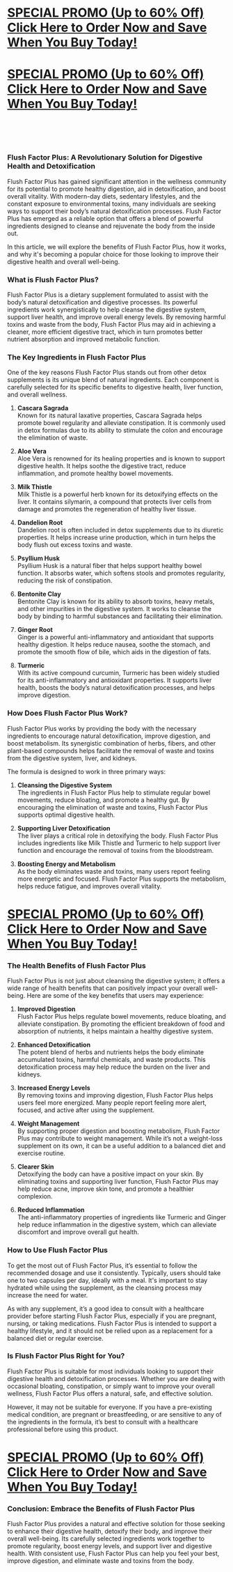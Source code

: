 <h1><a href="https://getdeals24x7.com/order-FlushN">SPECIAL PROMO (Up to 60% Off) Click Here to Order Now and Save When You Buy Today!</a></h1>
<h1><a href="https://getdeals24x7.com/order-FlushN">SPECIAL PROMO (Up to 60% Off) Click Here to Order Now and Save When You Buy Today!</a></h1>
<h1>&nbsp;</h1>
<h3>Flush Factor Plus: A Revolutionary Solution for Digestive Health and Detoxification</h3>
<p>Flush Factor Plus has gained significant attention in the wellness community for its potential to promote healthy digestion, aid in detoxification, and boost overall vitality. With modern-day diets, sedentary lifestyles, and the constant exposure to environmental toxins, many individuals are seeking ways to support their body&rsquo;s natural detoxification processes. Flush Factor Plus has emerged as a reliable option that offers a blend of powerful ingredients designed to cleanse and rejuvenate the body from the inside out.</p>
<p>In this article, we will explore the benefits of Flush Factor Plus, how it works, and why it's becoming a popular choice for those looking to improve their digestive health and overall well-being.</p>
<h3>What is Flush Factor Plus?</h3>
<p>Flush Factor Plus is a dietary supplement formulated to assist with the body&rsquo;s natural detoxification and digestive processes. Its powerful ingredients work synergistically to help cleanse the digestive system, support liver health, and improve overall energy levels. By removing harmful toxins and waste from the body, Flush Factor Plus may aid in achieving a cleaner, more efficient digestive tract, which in turn promotes better nutrient absorption and improved metabolic function.</p>
<h3>The Key Ingredients in Flush Factor Plus</h3>
<p>One of the key reasons Flush Factor Plus stands out from other detox supplements is its unique blend of natural ingredients. Each component is carefully selected for its specific benefits to digestive health, liver function, and overall wellness.</p>
<ol>
<li>
<p><strong>Cascara Sagrada</strong><br />Known for its natural laxative properties, Cascara Sagrada helps promote bowel regularity and alleviate constipation. It is commonly used in detox formulas due to its ability to stimulate the colon and encourage the elimination of waste.</p>
</li>
<li>
<p><strong>Aloe Vera</strong><br />Aloe Vera is renowned for its healing properties and is known to support digestive health. It helps soothe the digestive tract, reduce inflammation, and promote healthy bowel movements.</p>
</li>
<li>
<p><strong>Milk Thistle</strong><br />Milk Thistle is a powerful herb known for its detoxifying effects on the liver. It contains silymarin, a compound that protects liver cells from damage and promotes the regeneration of healthy liver tissue.</p>
</li>
<li>
<p><strong>Dandelion Root</strong><br />Dandelion root is often included in detox supplements due to its diuretic properties. It helps increase urine production, which in turn helps the body flush out excess toxins and waste.</p>
</li>
<li>
<p><strong>Psyllium Husk</strong><br />Psyllium Husk is a natural fiber that helps support healthy bowel function. It absorbs water, which softens stools and promotes regularity, reducing the risk of constipation.</p>
</li>
<li>
<p><strong>Bentonite Clay</strong><br />Bentonite Clay is known for its ability to absorb toxins, heavy metals, and other impurities in the digestive system. It works to cleanse the body by binding to harmful substances and facilitating their elimination.</p>
</li>
<li>
<p><strong>Ginger Root</strong><br />Ginger is a powerful anti-inflammatory and antioxidant that supports healthy digestion. It helps reduce nausea, soothe the stomach, and promote the smooth flow of bile, which aids in the digestion of fats.</p>
</li>
<li>
<p><strong>Turmeric</strong><br />With its active compound curcumin, Turmeric has been widely studied for its anti-inflammatory and antioxidant properties. It supports liver health, boosts the body&rsquo;s natural detoxification processes, and helps improve digestion.</p>
</li>
</ol>
<h3>How Does Flush Factor Plus Work?</h3>
<p>Flush Factor Plus works by providing the body with the necessary ingredients to encourage natural detoxification, improve digestion, and boost metabolism. Its synergistic combination of herbs, fibers, and other plant-based compounds helps facilitate the removal of waste and toxins from the digestive system, liver, and kidneys.</p>
<p>The formula is designed to work in three primary ways:</p>
<ol>
<li>
<p><strong>Cleansing the Digestive System</strong><br />The ingredients in Flush Factor Plus help to stimulate regular bowel movements, reduce bloating, and promote a healthy gut. By encouraging the elimination of waste and toxins, Flush Factor Plus supports optimal digestive health.</p>
</li>
<li>
<p><strong>Supporting Liver Detoxification</strong><br />The liver plays a critical role in detoxifying the body. Flush Factor Plus includes ingredients like Milk Thistle and Turmeric to help support liver function and encourage the removal of toxins from the bloodstream.</p>
</li>
<li>
<p><strong>Boosting Energy and Metabolism</strong><br />As the body eliminates waste and toxins, many users report feeling more energetic and focused. Flush Factor Plus supports the metabolism, helps reduce fatigue, and improves overall vitality.</p>
</li>
</ol>
<h1><a href="https://getdeals24x7.com/order-FlushN">SPECIAL PROMO (Up to 60% Off) Click Here to Order Now and Save When You Buy Today!</a></h1>
<h3>The Health Benefits of Flush Factor Plus</h3>
<p>Flush Factor Plus is not just about cleansing the digestive system; it offers a wide range of health benefits that can positively impact your overall well-being. Here are some of the key benefits that users may experience:</p>
<ol>
<li>
<p><strong>Improved Digestion</strong><br />Flush Factor Plus helps regulate bowel movements, reduce bloating, and alleviate constipation. By promoting the efficient breakdown of food and absorption of nutrients, it helps maintain a healthy digestive system.</p>
</li>
<li>
<p><strong>Enhanced Detoxification</strong><br />The potent blend of herbs and nutrients helps the body eliminate accumulated toxins, harmful chemicals, and waste products. This detoxification process may help reduce the burden on the liver and kidneys.</p>
</li>
<li>
<p><strong>Increased Energy Levels</strong><br />By removing toxins and improving digestion, Flush Factor Plus helps users feel more energized. Many people report feeling more alert, focused, and active after using the supplement.</p>
</li>
<li>
<p><strong>Weight Management</strong><br />By supporting proper digestion and boosting metabolism, Flush Factor Plus may contribute to weight management. While it&rsquo;s not a weight-loss supplement on its own, it can be a useful addition to a balanced diet and exercise routine.</p>
</li>
<li>
<p><strong>Clearer Skin</strong><br />Detoxifying the body can have a positive impact on your skin. By eliminating toxins and supporting liver function, Flush Factor Plus may help reduce acne, improve skin tone, and promote a healthier complexion.</p>
</li>
<li>
<p><strong>Reduced Inflammation</strong><br />The anti-inflammatory properties of ingredients like Turmeric and Ginger help reduce inflammation in the digestive system, which can alleviate discomfort and improve overall gut health.</p>
</li>
</ol>
<h3>How to Use Flush Factor Plus</h3>
<p>To get the most out of Flush Factor Plus, it&rsquo;s essential to follow the recommended dosage and use it consistently. Typically, users should take one to two capsules per day, ideally with a meal. It's important to stay hydrated while using the supplement, as the cleansing process may increase the need for water.</p>
<p>As with any supplement, it&rsquo;s a good idea to consult with a healthcare provider before starting Flush Factor Plus, especially if you are pregnant, nursing, or taking medications. Flush Factor Plus is intended to support a healthy lifestyle, and it should not be relied upon as a replacement for a balanced diet or regular exercise.</p>
<h3>Is Flush Factor Plus Right for You?</h3>
<p>Flush Factor Plus is suitable for most individuals looking to support their digestive health and detoxification processes. Whether you are dealing with occasional bloating, constipation, or simply want to improve your overall wellness, Flush Factor Plus offers a natural, safe, and effective solution.</p>
<p>However, it may not be suitable for everyone. If you have a pre-existing medical condition, are pregnant or breastfeeding, or are sensitive to any of the ingredients in the formula, it&rsquo;s best to consult with a healthcare professional before using this product.</p>
<h1><a href="https://getdeals24x7.com/order-FlushN">SPECIAL PROMO (Up to 60% Off) Click Here to Order Now and Save When You Buy Today!</a></h1>
<h3>Conclusion: Embrace the Benefits of Flush Factor Plus</h3>
<p>Flush Factor Plus provides a natural and effective solution for those seeking to enhance their digestive health, detoxify their body, and improve their overall well-being. Its carefully selected ingredients work together to promote regularity, boost energy levels, and support liver and digestive health. With consistent use, Flush Factor Plus can help you feel your best, improve digestion, and eliminate waste and toxins from the body.</p>
